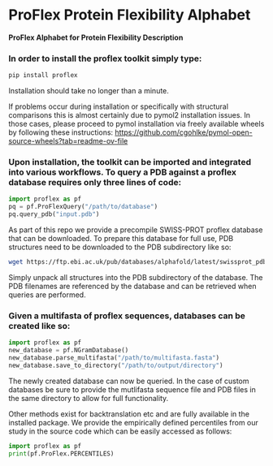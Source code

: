 # ProFlex Protein Flexibility Alphabet
**ProFlex Alphabet for Protein Flexibility Description**

### In order to install the proflex toolkit simply type:
```bash
pip install proflex
```

Installation should take no longer than a minute.

If problems occur during installation or specifically with structural comparisons this is almost certainly due to pymol2 installation issues. In those cases, please proceed to pymol installation via freely available wheels by following these instructions: https://github.com/cgohlke/pymol-open-source-wheels?tab=readme-ov-file

### Upon installation, the toolkit can be imported and integrated into various workflows. To query a PDB against a proflex database requires only three lines of code:

```python
import proflex as pf
pq = pf.ProFlexQuery("/path/to/database")
pq.query_pdb("input.pdb")
```
As part of this repo we provide a precompile SWISS-PROT proflex database that can be downloaded. To prepare this database for full use, PDB structures need to be downloaded to the PDB subdirectory like so:
```bash
wget https://ftp.ebi.ac.uk/pub/databases/alphafold/latest/swissprot_pdb_v4.tar
```
Simply unpack all structures into the PDB subdirectory of the database. The PDB filenames are referenced by the database and can be retrieved when queries are performed.

### Given a multifasta of proflex sequences, databases can be created like so:
```python
import proflex as pf
new_database = pf.NGramDatabase()
new_database.parse_multifasta("/path/to/multifasta.fasta")
new_database.save_to_directory("/path/to/output/directory")
```
The newly created database can now be queried. In the case of custom databases be sure to provide the mutlifasta sequence file and PDB files in the same directory to allow for full functionality.

Other methods exist for backtranslation etc and are fully available in the installed package. We provide the empirically defined percentiles from our study in the source code which can be easily accessed as follows:

```python
import proflex as pf
print(pf.ProFlex.PERCENTILES)
```





